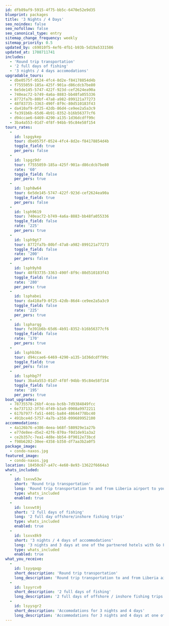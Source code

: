 ```yaml
---
id: dfb89af9-5915-4f75-bb5c-6470e52e9d35
blueprint: packages
title: '3 Nights / 4 Days'
seo_noindex: false
seo_nofollow: false
seo_canonical_type: entry
sitemap_change_frequency: weekly
sitemap_priority: 0.5
updated_by: c69010f5-4ef6-4fb1-b93b-5d19a5331586
updated_at: 1708711741
includes:
  - 'Round trip transportation'
  - '2 full days of fishing'
  - '3 nights / 4 days accomodations'
upgradable_tours:
  - dbe0575f-0524-4fc4-8d2e-f84178854d4b
  - f7555059-185a-425f-901a-d86cdcb7be80
  - 6e5de145-5747-422f-923d-cef2624ea90a
  - 740eac72-b749-4a6a-8883-bb48fa055336
  - 8772fa7b-80bf-47a8-a982-899121a77273
  - 48f83735-3363-490f-8f9c-80d510183f43
  - da410af9-0f25-42db-86d4-ce9ee2a5a3c9
  - fe391b6b-65d6-4b91-8352-b16b56377cf6
  - d94ccae6-6469-4290-a135-1d36dcdff99c
  - 3ba4a553-01d7-4f8f-94bb-95c84e58f154
tours_rates:
  -
    id: lspgykep
    tour: dbe0575f-0524-4fc4-8d2e-f84178854d4b
    toggle_field: true
    per_pers: false
  -
    id: lspgz9dr
    tour: f7555059-185a-425f-901a-d86cdcb7be80
    rate: '60'
    toggle_field: false
    per_pers: true
  -
    id: lsph8w64
    tour: 6e5de145-5747-422f-923d-cef2624ea90a
    toggle_field: true
    per_pers: false
  -
    id: lsph9619
    tour: 740eac72-b749-4a6a-8883-bb48fa055336
    toggle_field: false
    rate: '225'
    per_pers: true
  -
    id: lsph9gt7
    tour: 8772fa7b-80bf-47a8-a982-899121a77273
    toggle_field: false
    rate: '200'
    per_pers: false
  -
    id: lsph9yh8
    tour: 48f83735-3363-490f-8f9c-80d510183f43
    toggle_field: false
    rate: '280'
    per_pers: true
  -
    id: lsphabei
    tour: da410af9-0f25-42db-86d4-ce9ee2a5a3c9
    toggle_field: false
    rate: '225'
    per_pers: true
  -
    id: lspharqg
    tour: fe391b6b-65d6-4b91-8352-b16b56377cf6
    toggle_field: false
    rate: '170'
    per_pers: true
  -
    id: lsphb36x
    tour: d94ccae6-6469-4290-a135-1d36dcdff99c
    toggle_field: true
    per_pers: false
  -
    id: lsphbg7f
    tour: 3ba4a553-01d7-4f8f-94bb-95c84e58f154
    toggle_field: false
    rate: '195'
    per_pers: true
boat_upgrades:
  - 78735578-26bf-4cea-bc6b-7d9384849fcc
  - 6e737132-3f7d-4f49-b3a9-0908a9972211
  - 617b7977-fa51-4401-ba84-48644778bc40
  - 491bce4d-5757-4a7b-a358-099689952100
accommodations:
  - 4a126b76-e386-4eea-b68f-580929e1a27b
  - e77de8ee-d5e2-42f6-870a-f0d1de91a3a2
  - ce2b357c-7ea1-4d8e-bb54-8f9012e73bcd
  - f98b6202-30ee-4358-b358-df7aa3b2a0f5
package_image:
  - condo-naxos.jpg
featured_image:
  - condo-naxos.jpg
location: 18450c67-a47c-4e60-8e93-13622f6664a3
whats_included:
  -
    id: lsxvw53w
    short: 'Round trip transportation'
    long: 'Round trip transportation to and from Liberia airport to your accommodation at the beginning and end of your trip.'
    type: whats_included
    enabled: true
  -
    id: lsxvwt0j
    short: '2 full days of fishing'
    long: '2 full day offshore/inshore fishing trips'
    type: whats_included
    enabled: true
  -
    id: lsxvx8k9
    short: '3 nights / 4 days of accommodations'
    long: '3 nights and 3 days at one of the partnered hotels with Go Fish'
    type: whats_included
    enabled: true
what_you_receive:
  -
    id: lsyyqaqp
    short_description: 'Round trip transportation'
    long_description: 'Round trip transportation to and from Liberia airport to your accommodation at the beginning and end of your trip'
  -
    id: lsyyrcv0
    short_description: '2 full days of fishing'
    long_description: '2 full days of offshore / inshore fishing trips'
  -
    id: lsyysgr2
    short_description: 'Accomodations for 3 nights and 4 days'
    long_description: 'Accommodations for 3 nights and 4 days at one of the partnered hotels with GoFish'
---
```


